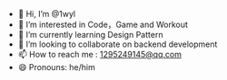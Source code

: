 - 👋 Hi, I’m @1wyl
- 👀 I’m interested in Code，Game and Workout
- 🌱 I’m currently learning Design Pattern
- 💞️ I’m looking to collaborate on backend development
- 📫 How to reach me : 1295249145@qq.com
- 😄 Pronouns: he/him 

<!---
1wyl/1wyl is a ✨ special ✨ repository because its `README.md` (this file) appears on your GitHub profile.
You can click the Preview link to take a look at your changes.
--->
